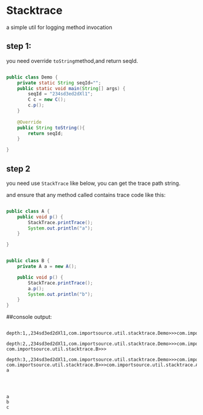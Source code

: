 # Stacktrace
a simple util for logging method invocation


## step 1:

you need override `toString`method,and return seqId.

```java

public class Demo {
    private static String seqId="";
	public static void main(String[] args) {
		seqId = "234sd3ed2dXl1";
		C c = new C();
		c.p();
	}
	
	@Override
	public String toString(){
		return seqId;
	}

}
```
## step 2

you need use `StackTrace` like below, you can get the trace path string.

and ensure that any method called contains trace code like this:

```java

public class A {
	public void p() {
		StackTrace.printTrace();
		System.out.println("a");
	}

}
```

```java

public class B {
	private A a = new A();

	public void p() {
		StackTrace.printTrace();
		a.p();
		System.out.println("b");
	}
}
```

##console output:

```log

depth:1,,234sd3ed2dXl1,com.importsource.util.stacktrace.Demo>>>com.importsource.util.stacktrace.C>>>

depth:2,,234sd3ed2dXl1,com.importsource.util.stacktrace.Demo>>>com.importsource.util.stacktrace.C>>>
com.importsource.util.stacktrace.B>>>

depth:3,,234sd3ed2dXl1,com.importsource.util.stacktrace.Demo>>>com.importsource.util.stacktrace.C>>>
com.importsource.util.stacktrace.B>>>com.importsource.util.stacktrace.A>>>
a




a
b
c

```
